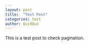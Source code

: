 ```yaml
---
layout: post
title:  "Test Post"
categories: test
author: QuidQuo
---
```

This is a test post to check pagination.